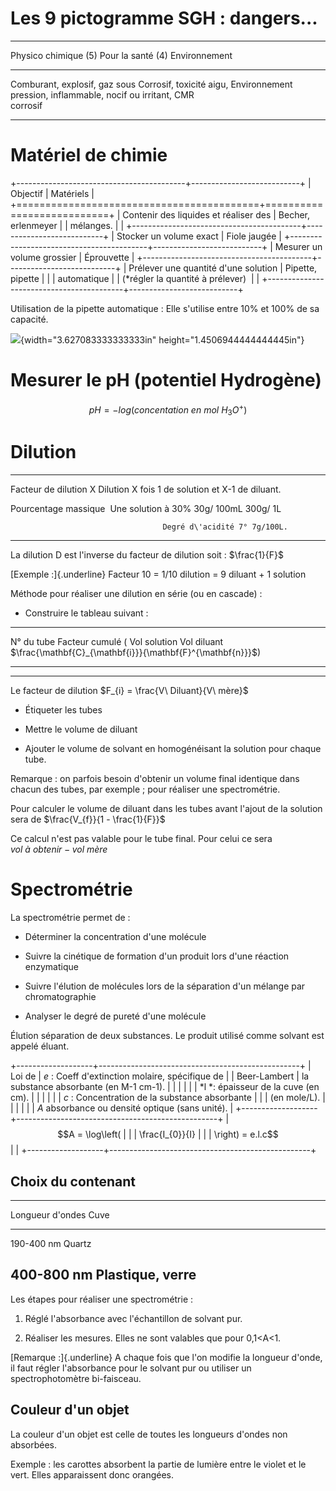 # Les 9 pictogramme SGH : dangers...

  -----------------------------------------------------------------------
  Physico chimique (5)          Pour la santé (4)        Environnement
  ----------------------------- ------------------------ ----------------
  Comburant, explosif, gaz sous Corrosif, toxicité aigu, Environnement
  pression, inflammable,        nocif ou irritant, CMR   
  corrosif                                               

  -----------------------------------------------------------------------

# Matériel de chimie

+------------------------------------------+---------------------------+
| Objectif                                 | Matériels                 |
+==========================================+===========================+
| Contenir des liquides et réaliser des    | Becher, erlenmeyer        |
| mélanges.                                |                           |
+------------------------------------------+---------------------------+
| Stocker un volume exact                  | Fiole jaugée              |
+------------------------------------------+---------------------------+
| Mesurer un volume grossier               | Éprouvette                |
+------------------------------------------+---------------------------+
| Prélever une quantité d\'une solution    | Pipette, pipette          |
|                                          | automatique               |
| (\*régler la quantité à prélever)        |                           |
+------------------------------------------+---------------------------+

Utilisation de la pipette automatique : Elle s'utilise entre 10% et 100%
de sa capacité.

![](media/image1.jpeg){width="3.627083333333333in"
height="1.4506944444444445in"}

# Mesurer le pH (potentiel Hydrogène)

$$pH = - log(concentation\ en\ mol\ H_{3}O^{+})$$

# Dilution

  ----------------------------------- -----------------------------------
  Facteur de dilution X               Dilution X fois 1 de solution et
                                      X-1 de diluant.

  Pourcentage massique                Une solution à 30% 30g/ 100mL
                                      300g/ 1L

                                      Degré d\'acidité 7° 7g/100L.
  ----------------------------------- -----------------------------------

La dilution D est l'inverse du facteur de dilution soit : $\frac{1}{F}$

[Exemple :]{.underline} Facteur 10 = 1/10 dilution = 9 diluant + 1
solution

Méthode pour réaliser une dilution en série (ou en cascade) :

-   Construire le tableau suivant :

  --------------------------------------------------------------------------------------------------------------
  N° du tube    Facteur cumulé (                                             Vol solution      Vol diluant
                $\frac{\mathbf{C}_{\mathbf{i}}}{\mathbf{F}^{\mathbf{n}}}$)                     
  ------------- ------------------------------------------------------------ ----------------- -----------------

  --------------------------------------------------------------------------------------------------------------

Le facteur de dilution $F_{i} = \frac{V\ Diluant}{V\ mère}$

-   Étiqueter les tubes

-   Mettre le volume de diluant

-   Ajouter le volume de solvant en homogénéisant la solution pour
    chaque tube.

Remarque : on parfois besoin d'obtenir un volume final identique dans
chacun des tubes, par exemple ; pour réaliser une spectrométrie.

Pour calculer le volume de diluant dans les tubes avant l'ajout de la
solution sera de $\frac{V_{f}}{1 - \frac{1}{F}}$

Ce calcul n'est pas valable pour le tube final. Pour celui ce sera
$vol\ à\ obtenir - vol\ mère$

# Spectrométrie

La spectrométrie permet de :

-   Déterminer la concentration d'une molécule

-   Suivre la cinétique de formation d'un produit lors d'une réaction
    enzymatique

-   Suivre l'élution de molécules lors de la séparation d'un mélange par
    chromatographie

-   Analyser le degré de pureté d'une molécule

Élution séparation de deux substances. Le produit utilisé comme solvant
est appelé éluant. 

+-------------------+--------------------------------------------------+
| Loi de            | *e* : Coeff d\'extinction molaire, spécifique de |
| Beer-Lambert      | la substance absorbante (en M-1 cm-1).           |
|                   |                                                  |
|                   | *l *: épaisseur de la cuve (en cm).              |
|                   |                                                  |
|                   | *c* : Concentration de la substance absorbante   |
|                   | (en mole/L).                                     |
|                   |                                                  |
|                   | *A* absorbance ou densité optique (sans unité).  |
+-------------------+--------------------------------------------------+
| $$A = \log\left(  |                                                  |
|  \frac{I_{0}}{I}  |                                                  |
| \right) = e.l.c$$ |                                                  |
+-------------------+--------------------------------------------------+

## Choix du contenant

  -----------------------------------------------------------------------
  Longueur d'ondes                    Cuve
  ----------------------------------- -----------------------------------
  190-400 nm                          Quartz

  400-800 nm                          Plastique, verre
  -----------------------------------------------------------------------

Les étapes pour réaliser une spectrométrie :

1.  Réglé l'absorbance avec l'échantillon de solvant pur.

2.  Réaliser les mesures. Elles ne sont valables que pour 0,1\<A\<1.

[Remarque :]{.underline} A chaque fois que l'on modifie la longueur
d'onde, il faut régler l'absorbance pour le solvant pur ou utiliser un
spectrophotomètre bi-faisceau.

## Couleur d'un objet

La couleur d'un objet est celle de toutes les longueurs d'ondes non
absorbées.

Exemple : les carottes absorbent la partie de lumière entre le violet et
le vert. Elles apparaissent donc orangées.
